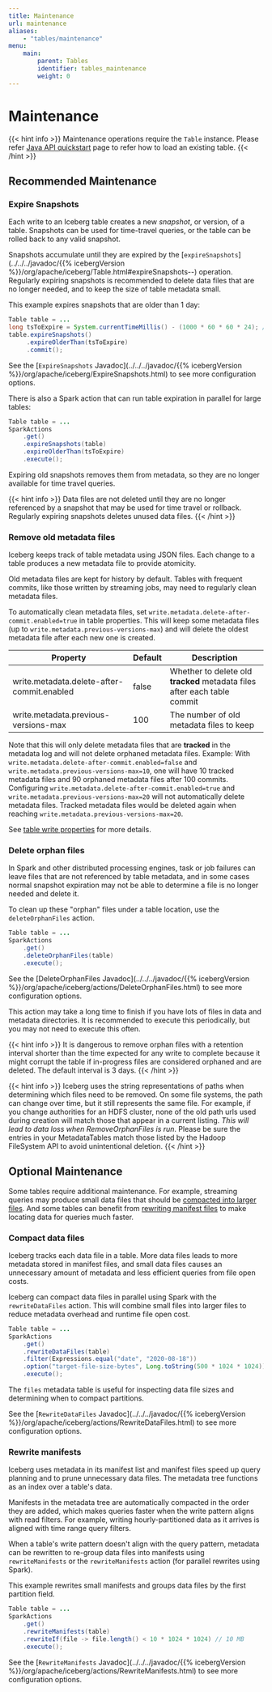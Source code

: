 ```yaml
---
title: Maintenance
url: maintenance
aliases:
    - "tables/maintenance"
menu:
    main:
        parent: Tables
        identifier: tables_maintenance
        weight: 0
---
```

<!--
 - Licensed to the Apache Software Foundation (ASF) under one or more
 - contributor license agreements.  See the NOTICE file distributed with
 - this work for additional information regarding copyright ownership.
 - The ASF licenses this file to You under the Apache License, Version 2.0
 - (the "License"); you may not use this file except in compliance with
 - the License.  You may obtain a copy of the License at
 -
 -   http://www.apache.org/licenses/LICENSE-2.0
 -
 - Unless required by applicable law or agreed to in writing, software
 - distributed under the License is distributed on an "AS IS" BASIS,
 - WITHOUT WARRANTIES OR CONDITIONS OF ANY KIND, either express or implied.
 - See the License for the specific language governing permissions and
 - limitations under the License.
 -->

# Maintenance

{{< hint info >}}
Maintenance operations require the `Table` instance. Please refer [Java API quickstart](../java-api-quickstart/#create-a-table) page to refer how to load an existing table.
{{< /hint >}}
## Recommended Maintenance

### Expire Snapshots

Each write to an Iceberg table creates a new _snapshot_, or version, of a table. Snapshots can be used for time-travel queries, or the table can be rolled back to any valid snapshot.

Snapshots accumulate until they are expired by the [`expireSnapshots`](../../../javadoc/{{% icebergVersion %}}/org/apache/iceberg/Table.html#expireSnapshots--) operation. Regularly expiring snapshots is recommended to delete data files that are no longer needed, and to keep the size of table metadata small.

This example expires snapshots that are older than 1 day:

```java
Table table = ...
long tsToExpire = System.currentTimeMillis() - (1000 * 60 * 60 * 24); // 1 day
table.expireSnapshots()
     .expireOlderThan(tsToExpire)
     .commit();
```

See the [`ExpireSnapshots` Javadoc](../../../javadoc/{{% icebergVersion %}}/org/apache/iceberg/ExpireSnapshots.html) to see more configuration options.

There is also a Spark action that can run table expiration in parallel for large tables:

```java
Table table = ...
SparkActions
    .get()
    .expireSnapshots(table)
    .expireOlderThan(tsToExpire)
    .execute();
```

Expiring old snapshots removes them from metadata, so they are no longer available for time travel queries.

{{< hint info >}}
Data files are not deleted until they are no longer referenced by a snapshot that may be used for time travel or rollback.
Regularly expiring snapshots deletes unused data files.
{{< /hint >}}

### Remove old metadata files

Iceberg keeps track of table metadata using JSON files. Each change to a table produces a new metadata file to provide atomicity.

Old metadata files are kept for history by default. Tables with frequent commits, like those written by streaming jobs, may need to regularly clean metadata files.

To automatically clean metadata files, set `write.metadata.delete-after-commit.enabled=true` in table properties. This will keep some metadata files (up to `write.metadata.previous-versions-max`) and will delete the oldest metadata file after each new one is created.

| Property                                   | Default | Description                                                              |
|--------------------------------------------|---------|--------------------------------------------------------------------------|
| write.metadata.delete-after-commit.enabled | false   | Whether to delete old **tracked** metadata files after each table commit |
| write.metadata.previous-versions-max       | 100     | The number of old metadata files to keep                                 |

Note that this will only delete metadata files that are **tracked** in the metadata log and will not delete orphaned metadata files.
Example: With `write.metadata.delete-after-commit.enabled=false` and `write.metadata.previous-versions-max=10`, one will have 10 tracked metadata files and 90 orphaned metadata files after 100 commits.
Configuring `write.metadata.delete-after-commit.enabled=true` and `write.metadata.previous-versions-max=20` will not automatically delete metadata files. Tracked metadata files would be deleted again when reaching `write.metadata.previous-versions-max=20`.

See [table write properties](../configuration/#write-properties) for more details.

### Delete orphan files

In Spark and other distributed processing engines, task or job failures can leave files that are not referenced by table metadata, and in some cases normal snapshot expiration may not be able to determine a file is no longer needed and delete it.

To clean up these "orphan" files under a table location, use the `deleteOrphanFiles` action.

```java
Table table = ...
SparkActions
    .get()
    .deleteOrphanFiles(table)
    .execute();
```

See the [DeleteOrphanFiles Javadoc](../../../javadoc/{{% icebergVersion %}}/org/apache/iceberg/actions/DeleteOrphanFiles.html) to see more configuration options.

This action may take a long time to finish if you have lots of files in data and metadata directories. It is recommended to execute this periodically, but you may not need to execute this often.

{{< hint info >}}
It is dangerous to remove orphan files with a retention interval shorter than the time expected for any write to complete because it
might corrupt the table if in-progress files are considered orphaned and are deleted. The default interval is 3 days.
{{< /hint >}}
    
{{< hint info >}}
Iceberg uses the string representations of paths when determining which files need to be removed. On some file systems,
the path can change over time, but it still represents the same file. For example, if you change authorities for an HDFS cluster, 
none of the old path urls used during creation will match those that appear in a current listing. *This will lead to data loss when 
RemoveOrphanFiles is run*. Please be sure the entries in your MetadataTables match those listed by the Hadoop
FileSystem API to avoid unintentional deletion. 
{{< /hint >}}

## Optional Maintenance

Some tables require additional maintenance. For example, streaming queries may produce small data files that should be [compacted into larger files](#compact-data-files). And some tables can benefit from [rewriting manifest files](#rewrite-manifests) to make locating data for queries much faster.

### Compact data files

Iceberg tracks each data file in a table. More data files leads to more metadata stored in manifest files, and small data files causes an unnecessary amount of metadata and less efficient queries from file open costs.

Iceberg can compact data files in parallel using Spark with the `rewriteDataFiles` action. This will combine small files into larger files to reduce metadata overhead and runtime file open cost.

```java
Table table = ...
SparkActions
    .get()
    .rewriteDataFiles(table)
    .filter(Expressions.equal("date", "2020-08-18"))
    .option("target-file-size-bytes", Long.toString(500 * 1024 * 1024)) // 500 MB
    .execute();
```

The `files` metadata table is useful for inspecting data file sizes and determining when to compact partitions.

See the [`RewriteDataFiles` Javadoc](../../../javadoc/{{% icebergVersion %}}/org/apache/iceberg/actions/RewriteDataFiles.html) to see more configuration options.

### Rewrite manifests

Iceberg uses metadata in its manifest list and manifest files speed up query planning and to prune unnecessary data files. The metadata tree functions as an index over a table's data.

Manifests in the metadata tree are automatically compacted in the order they are added, which makes queries faster when the write pattern aligns with read filters. For example, writing hourly-partitioned data as it arrives is aligned with time range query filters.

When a table's write pattern doesn't align with the query pattern, metadata can be rewritten to re-group data files into manifests using `rewriteManifests` or the `rewriteManifests` action (for parallel rewrites using Spark).

This example rewrites small manifests and groups data files by the first partition field.

```java
Table table = ...
SparkActions
    .get()
    .rewriteManifests(table)
    .rewriteIf(file -> file.length() < 10 * 1024 * 1024) // 10 MB
    .execute();
```

See the [`RewriteManifests` Javadoc](../../../javadoc/{{% icebergVersion %}}/org/apache/iceberg/actions/RewriteManifests.html) to see more configuration options.
